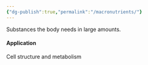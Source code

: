 ```yaml
---
{"dg-publish":true,"permalink":"/macronutrients/"}
---
```


Substances the body needs in large amounts.

#### Application
Cell structure and metabolism
